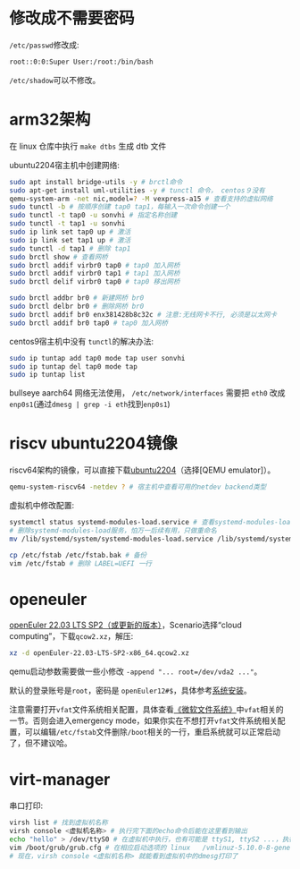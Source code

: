 <!-- [QEMU中的网络](https://blog.csdn.net/chengbeng1745/article/details/81271024) -->

<!--
# qemu虚拟机启动时指定ip

```shell
[root@192 ~]# cat /lib/systemd/system/qemu-vm-setup.service
[Unit]
Description=QEMU VM Setup

[Service]
Type=oneshot
ExecStart=/root/qemu-vm-setup.sh

[Install]
WantedBy=default.target
```

```shell
[root@192 ~]# cat qemu-vm-setup.sh 
#!/bin/sh

dev=$(ip link show | awk '/^[0-9]+: en/ {sub(":", "", $2); print $2}')
ip=$(awk '/IP=/ { print gensub(".*IP=([0-9.]+).*", "\\1", 1) }' /proc/cmdline)

if test -n "$ip"
then
	gw=$(echo $ip | sed 's/[.][0-9]\+$/.1/g')
	ip addr add $ip/24 dev $dev
	ip link set dev $dev up
	ip route add default via $gw dev $dev
fi
```
-->

# 修改成不需要密码

`/etc/passwd`修改成:
```sh
root::0:0:Super User:/root:/bin/bash
```

`/etc/shadow`可以不修改。

# arm32架构

在 linux 仓库中执行 `make dtbs` 生成 dtb 文件

ubuntu2204宿主机中创建网络:
```sh
sudo apt install bridge-utils -y # brctl命令
sudo apt-get install uml-utilities -y # tunctl 命令， centos９没有
qemu-system-arm -net nic,model=? -M vexpress-a15 # 查看支持的虚拟网络
sudo tunctl -b # 按顺序创建 tap0 tap1，每输入一次命令创建一个
sudo tunctl -t tap0 -u sonvhi # 指定名称创建
sudo tunctl -t tap1 -u sonvhi
sudo ip link set tap0 up # 激活
sudo ip link set tap1 up # 激活
sudo tunctl -d tap1 # 删除 tap1
sudo brctl show # 查看网桥
sudo brctl addif virbr0 tap0 # tap0 加入网桥
sudo brctl addif virbr0 tap1 # tap1 加入网桥
sudo brctl delif virbr0 tap0 # tap0 移出网桥

sudo brctl addbr br0 # 新建网桥 br0
sudo brctl delbr br0 # 删除网桥 br0
sudo brctl addif br0 enx381428b8c32c # 注意:无线网卡不行, 必须是以太网卡
sudo brctl addif br0 tap0 # tap0 加入网桥
```

centos9宿主机中没有 `tunctl`的解决办法:
```sh
sudo ip tuntap add tap0 mode tap user sonvhi
sudo ip tuntap del tap0 mode tap
sudo ip tuntap list
```

bullseye aarch64 网络无法使用， `/etc/network/interfaces` 需要把 `eth0` 改成 `enp0s1`(通过`dmesg | grep -i eth`找到`enp0s1`)

# riscv ubuntu2204镜像

riscv64架构的镜像，可以直接下载[ubuntu2204](https://ubuntu.com/download/risc-v)（选择[QEMU emulator]）。

```sh
qemu-system-riscv64 -netdev ? # 宿主机中查看可用的netdev backend类型
```

虚拟机中修改配置:
```sh
systemctl status systemd-modules-load.service # 查看systemd-modules-load服务状态
# 删除systemd-modules-load服务，怕万一后续有用，只做重命名
mv /lib/systemd/system/systemd-modules-load.service /lib/systemd/system/systemd-modules-load.service.bak

cp /etc/fstab /etc/fstab.bak # 备份
vim /etc/fstab # 删除 LABEL=UEFI 一行
```

# openeuler

[openEuler 22.03 LTS SP2（或更新的版本）](https://www.openeuler.org/en/download/?version=openEuler%2022.03%20LTS%20SP2)，Scenario选择“cloud computing”，下载`qcow2.xz`，解压:
```sh
xz -d openEuler-22.03-LTS-SP2-x86_64.qcow2.xz
```

qemu启动参数需要做一些小修改 `-append "... root=/dev/vda2 ..."`。

默认的登录账号是`root`，密码是 `openEuler12#$`，具体参考[系统安装](https://docs.openeuler.org/zh/docs/22.03_LTS_SP3/docs/Releasenotes/%E7%B3%BB%E7%BB%9F%E5%AE%89%E8%A3%85.html)。

注意需要打开`vfat`文件系统相关配置，具体查看[《微软文件系统》](https://chenxiaosong.com/src/filesystem/microsoft-fs.html)中`vfat`相关的一节。否则会进入emergency mode，如果你实在不想打开`vfat`文件系统相关配置，可以编辑`/etc/fstab`文件删除`/boot`相关的一行，重启系统就可以正常启动了，但不建议哈。

# virt-manager

串口打印:
```sh
virsh list # 找到虚拟机名称
virsh console <虚拟机名称> # 执行完下面的echo命令后能在这里看到输出
echo "hello" > /dev/ttyS0 # 在虚拟机中执行，也有可能是 ttyS1, ttyS2 ...，执行完后能在virsh console中看到输出
vim /boot/grub/grub.cfg # 在相应启动选项的 linux   /vmlinuz-5.10.0-8-generic 开头的一行最后加 console=ttyS0,115200 loglevel=8
# 现在，virsh console <虚拟机名称> 就能看到虚拟机中的dmesg打印了
```